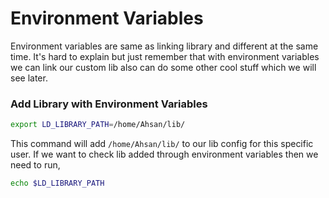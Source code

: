 # Environment Variables
Environment variables are same as linking library and different at the same time. It's hard to explain but just remember that with environment variables we can link our custom lib also can do some other cool stuff which we will see later.


### Add Library with Environment Variables
```bash
export LD_LIBRARY_PATH=/home/Ahsan/lib/
```

This command will add `/home/Ahsan/lib/` to our lib config for this specific user. If we want to check lib added through environment variables then we need to run,
```bash
echo $LD_LIBRARY_PATH
```